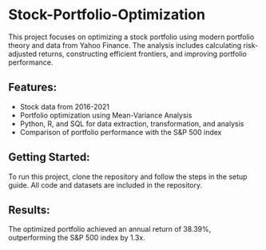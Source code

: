 # Stock-Portfolio-Optimization

This project focuses on optimizing a stock portfolio using modern portfolio theory and data from Yahoo Finance. The analysis includes calculating risk-adjusted returns, constructing efficient frontiers, and improving portfolio performance.

## Features:
- Stock data from 2016-2021
- Portfolio optimization using Mean-Variance Analysis
- Python, R, and SQL for data extraction, transformation, and analysis
- Comparison of portfolio performance with the S&P 500 index

## Getting Started:
To run this project, clone the repository and follow the steps in the setup guide. All code and datasets are included in the repository.

## Results:
The optimized portfolio achieved an annual return of 38.39%, outperforming the S&P 500 index by 1.3x.
